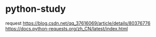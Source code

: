 # python-study

request
https://blog.csdn.net/qq_37616069/article/details/80376776
https://docs.python-requests.org/zh_CN/latest/index.html
